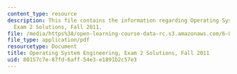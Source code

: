 ```yaml
---
content_type: resource
description: This file contains the information regarding Operating System Engineering,
  Exam 2 Solutions, Fall 2011.
file: /media/https%3A/open-learning-course-data-rc.s3.amazonaws.com/6-828-operating-system-engineering-fall-2012/80157c7e87fd6aff54e3e1891b2c57e3_MIT6_828F12_q11_2_sol.pdf
file_type: application/pdf
resourcetype: Document
title: Operating System Engineering, Exam 2 Solutions, Fall 2011
uid: 80157c7e-87fd-6aff-54e3-e1891b2c57e3
---
```

